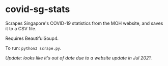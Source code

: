 # covid-sg-stats

Scrapes Singapore's COVID-19 statistics from the MOH website, and saves it to a CSV file.

Requires BeautifulSoup4.

To run: `python3 scrape.py`.

_Update: looks like it's out of date due to a website update in Jul 2021._
